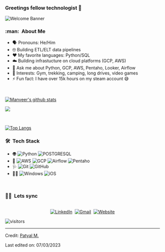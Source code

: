 ### Greetings fellow technologist 👋

![Welcome Banner](https://giphy.com/gifs/HBOMax-hbomax-tomandjerry-tomandjerryonhbomax-noyBeNjH4nbtXV5ZLA)

<h3> :man: &nbsp;About Me </h3>

- 🗣️ Pronouns: He/Him
- 🤓 Building ETL/ELT data pipelines
- ❤️ My favorite languages: Python/SQL
- ☁️ Building infrastucture on cloud platforms (GCP, AWS)
- 💬 Ask me about Python, GCP, AWS, Pentaho, Looker, Airflow
- 💜 Interests: Gym, trekking, camping, long drives, video games
- ⚡ Fun fact: I have over 15k hours on my steam account 😅

<br/>

<p>

[![Manveer's github stats](https://github-readme-stats.vercel.app/api?username=tix0&theme=nightowl&count_private=true&show_icons=true)](https://github.com/tix0)

</p>

<img src="https://giphy.com/gifs/pudgypenguins-lie-dev-data-doesnt-LaVp0AyqR5bGsC5Cbm"></img>

<p>
<br>

[![Top Langs](https://github-readme-stats.vercel.app/api/top-langs/?username=tix0&theme=nightowl&layout=compact)](https://github.com/tix0/github-readme-stats)

</p>


<h3> 🛠 &nbsp;Tech Stack</h3>

- :alien:
  ![Python](https://img.shields.io/badge/Python-14354C?style=for-the-badge&logo=python&logoColor=white)
  ![POSTGRESQL](https://img.shields.io/badge/PostgreSQL-316192?style=for-the-badge&logo=postgresql&logoColor=white)
- :bricks:
  ![AWS](https://img.shields.io/badge/AWS-323330?style=for-the-badge&logo=amazonaws&logoColor=F7DF1E)
  ![GCP](https://img.shields.io/badge/GCP-239120?&style=for-the-badge&logo=googlecloud&logoColor=white)
  ![Airflow](https://img.shields.io/badge/Airflow-323330?style=for-the-badge&logo=apacheairflow&logoColor=white)
  ![Pentaho](https://img.shields.io/badge/Pentaho-323330?style=for-the-badge&logoColor=white)
- :stethoscope:
  ![Git](https://img.shields.io/badge/Git-F05032?style=for-the-badge&logo=git&logoColor=white)
  ![GitHub](https://img.shields.io/badge/GitHub-100000?style=for-the-badge&logo=github&logoColor=white)
- :technologist:
  ![Windows](https://img.shields.io/badge/Windows-0078D6?style=for-the-badge&logo=windows&logoColor=white)
  ![iOS](https://img.shields.io/badge/iOS-000000?style=for-the-badge&logo=ios&logoColor=white)

<br/>

<h3> 🤝🏻 &nbsp;Lets sync </h3> 
<p align="center">
<br>
<a href="https://www.linkedin.com/in/manveerpatyal/"><img src="https://img.shields.io/badge/linkedin-%230077B5.svg?&style=for-the-badge&logo=linkedin&logoColor=white" alt="LinkedIn" /></a>&nbsp;
<a href="mailto:manveer.patyal@gmail.com?subject=Hello"><img src="https://img.shields.io/badge/gmail-%23D14836.svg?&style=for-the-badge&logo=gmail&logoColor=white" alt="Gmail"/></a>&nbsp;
<a href="https://manbirpatial.wixsite.com/manveer-patyal"><img alt="Website" src="https://img.shields.io/website?style=for-the-badge&up_message=portfolio&url=https%3A%2F%2Fkkvanonymous.github.io%2F"></a>
</p>

<p>
    <img align="center" alt="visitors" src="https://gpvc.arturio.dev/dataonatangent"/>
</p>

-----
Credit: [Patyal M.](https://github.com/tix0)

Last edited on: 07/03/2023
